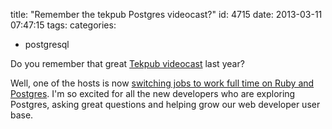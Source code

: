 title: "Remember the tekpub Postgres videocast?"
id: 4715
date: 2013-03-11 07:47:15
tags: 
categories: 
- postgresql

Do you remember that great [Tekpub videocast](http://tekpub.com/productions/pg/) last year?

Well, one of the hosts is now [switching jobs to work full time on Ruby and Postgres](http://datachomp.com/archives/so-long-and-thanks-for-all-the-deadlocks/). I'm so excited for all the new developers who are exploring Postgres, asking great questions and helping grow our web developer user base.
